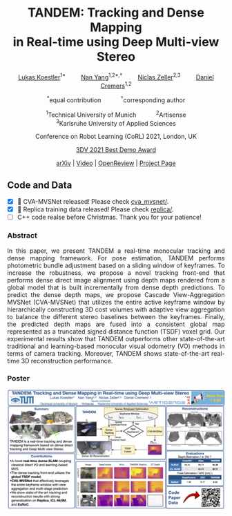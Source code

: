 <h1 align="center">TANDEM: Tracking and Dense Mapping<br>in Real-time using Deep Multi-view Stereo</h1>
<p align="center">
    <a href="https://lukaskoestler.com">Lukas Koestler</a><sup>1*</sup> &emsp;&emsp;
    <a href="https://vision.in.tum.de/members/yangn">Nan Yang</a><sup>1,2*,&dagger;</sup> &emsp;&emsp;
    <a href="https://www.niclas-zeller.de">Niclas Zeller</a><sup>2,3</sup> &emsp;&emsp;
    <a href="https://vision.in.tum.de/members/cremers">Daniel Cremers</a><sup>1,2</sup>
</p>

<p align="center">
    <sup>*</sup>equal contribution&emsp;&emsp;&emsp;
    <sup>&dagger;</sup>corresponding author
</p>

<p align="center">
    <sup>1</sup>Technical University of Munich&emsp;&emsp;&emsp;
    <sup>2</sup>Artisense<br>
    <sup>3</sup>Karlsruhe University of Applied Sciences
</p>

<p align="center">
    Conference on Robot Learning (CoRL) 2021, London, UK
</p>
<p align="center">
    <a href="https://3dv2021.surrey.ac.uk/prizes">3DV 2021 Best Demo Award</a>
</p>
<p align="center">
    <a href="https://arxiv.org/abs/2111.07418">arXiv</a> |
    <a href="https://youtu.be/L4C8Q6Gvl1w">Video</a> |
    <a href="https://openreview.net/forum?id=FzMHiDesj0I">OpenReview</a> |
    <a href="https://go.vision.in.tum.de/tandem">Project Page</a>
</p>

## Code and Data
- [x] 📣 CVA-MVSNet released! Please check [cva_mvsnet/](cva_mvsnet/).
- [x] 📣 Replica training data released! Please check [replica/](replica/).
- [ ] C++ code realse before Christmas. Thank you for your patience!

### Abstract
<p align="justify">In this paper, we present TANDEM a real-time monocular tracking and dense mapping framework. For pose estimation, TANDEM performs photometric bundle adjustment based on a sliding window of keyframes. To increase the robustness, we propose a novel tracking front-end that performs dense direct image alignment using depth maps rendered from a global model that is built incrementally from dense depth predictions. To predict the dense depth maps, we propose Cascade View-Aggregation MVSNet (CVA-MVSNet) that utilizes the entire active keyframe window by hierarchically constructing 3D cost volumes with adaptive view aggregation to balance the different stereo baselines between the keyframes. Finally, the predicted depth maps are fused into a consistent global map represented as a truncated signed distance function (TSDF) voxel grid. Our experimental results show that TANDEM outperforms other state-of-the-art traditional and learning-based monocular visual odometry (VO) methods in terms of camera tracking. Moreover, TANDEM shows state-of-the-art real-time 3D reconstruction performance.</p>


### Poster
<p align="center">
  <img src="assets/tandem_poster.jpg">
</p>
